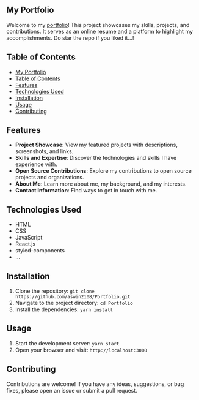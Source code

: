 ## My Portfolio

Welcome to my [portfolio](https://aswin2108.github.io/Portfolio/)! This project showcases my skills, projects, and contributions. It serves as an online resume and a platform to highlight my accomplishments. Do star the repo if you liked it...!

## Table of Contents

- [My Portfolio](#my-portfolio)
- [Table of Contents](#table-of-contents)
- [Features](#features)
- [Technologies Used](#technologies-used)
- [Installation](#installation)
- [Usage](#usage)
- [Contributing](#contributing)

## Features

- **Project Showcase**: View my featured projects with descriptions, screenshots, and links.
- **Skills and Expertise**: Discover the technologies and skills I have experience with.
- **Open Source Contributions**: Explore my contributions to open source projects and organizations.
- **About Me**: Learn more about me, my background, and my interests.
- **Contact Information**: Find ways to get in touch with me.

## Technologies Used

- HTML
- CSS
- JavaScript
- React.js
- styled-components
- ...

## Installation

1. Clone the repository: `git clone https://github.com/aswin2108/Portfolio.git`
2. Navigate to the project directory: `cd Portfolio`
3. Install the dependencies: `yarn install`

## Usage

1. Start the development server: `yarn start`
2. Open your browser and visit: `http://localhost:3000`

## Contributing

Contributions are welcome! If you have any ideas, suggestions, or bug fixes, please open an issue or submit a pull request.
